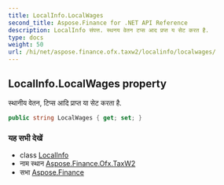 ```yaml
---
title: LocalInfo.LocalWages
second_title: Aspose.Finance for .NET API Reference
description: LocalInfo संपत्त. स्थनय वेतन टप्स आद प्रप्त य सेट करत है.
type: docs
weight: 50
url: /hi/net/aspose.finance.ofx.taxw2/localinfo/localwages/
---
```

## LocalInfo.LocalWages property

स्थानीय वेतन, टिप्स आदि प्राप्त या सेट करता है.

```csharp
public string LocalWages { get; set; }
```

### यह सभी देखें

* class [LocalInfo](../)
* नाम स्थान [Aspose.Finance.Ofx.TaxW2](../../localinfo/)
* सभा [Aspose.Finance](../../../)


